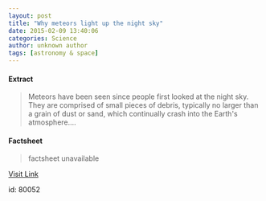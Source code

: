 ```yaml
---
layout: post
title: "Why meteors light up the night sky"
date: 2015-02-09 13:40:06
categories: Science
author: unknown author
tags: [astronomy & space]
---
```



#### Extract
>Meteors have been seen since people first looked at the night sky. They are comprised of small pieces of debris, typically no larger than a grain of dust or sand, which continually crash into the Earth's atmosphere....

#### Factsheet
>factsheet unavailable

[Visit Link](http://phys.org/news342690788.html)

id:   80052


